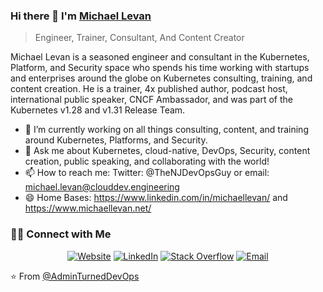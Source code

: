 ### Hi there 👋 I'm [Michael Levan](https://www.michaellevan.net)
> Engineer, Trainer, Consultant, And Content Creator




<div>
 <p>
Michael Levan is a seasoned engineer and consultant in the Kubernetes, Platform, and Security space who spends his time working with startups and enterprises around the globe on Kubernetes consulting, training, and content creation. He is a trainer, 4x published author, podcast host, international public speaker, CNCF Ambassador, and was part of the Kubernetes v1.28 and v1.31 Release Team.
   
   
- 🔭 I’m currently working on all things consulting, content, and training around Kubernetes, Platforms, and Security.
- 💬 Ask me about Kubernetes, cloud-native, DevOps, Security, content creation, public speaking, and collaborating with the world!
- 📫 How to reach me: Twitter: @TheNJDevOpsGuy or email: michael.levan@clouddev.engineering
- 😄 Home Bases: https://www.linkedin.com/in/michaellevan/ and https://www.michaellevan.net/

</p>
</div>



<h3> 🤝🏻 Connect with Me </h3>

<p align="center">
<a href="https://www.michaellevan.net" target="_blank"><img alt="Website" src="https://img.shields.io/badge/Website-www.michaellevan.net-blue?style=flat&logo=google-chrome"></a>
<a href="https://www.linkedin.com/in/michaellevan/" target="_blank"><img alt="LinkedIn" src="https://img.shields.io/badge/LinkedIn-@michaellevan-blue?style=flat&logo=linkedin"></a>
<a href="https://twitter.com/thenjdevopsguy" target="_blank"><img alt="Stack Overflow" src="https://img.shields.io/twitter/follow/thenjdevopsguy?style=social"></a>
<a href="mailto:michael.levan@clouddev.engineering"><img alt="Email" src="https://img.shields.io/badge/Email-michael.levan@clouddev.engineering-blue?style=flat&logo=gmail"></a>
</p>


⭐️ From [@AdminTurnedDevOps](https://github.com/adminturneddevops)
